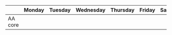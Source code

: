 | | Monday | Tuesday | Wednesday | Thursday | Friday | Saturday | Sunday |
| ---- | ---- | ---- | ---- | ---- | ---- | ---- | ---- | 
| AA core | |